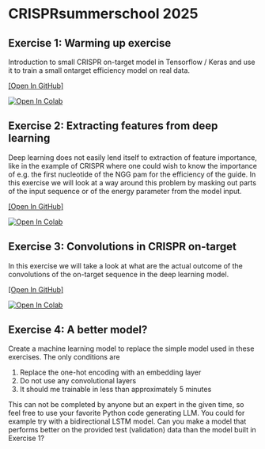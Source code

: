 # CRISPRsummerschool 2025

## Exercise 1: Warming up exercise
Introduction to small CRISPR on-target model in Tensorflow / Keras and use it to train a small ontarget efficiency model on real data.

[[Open In GitHub]](https://github.com/RTH-tools/CRISPRsummerschool/tree/main/2025/CRISPR/exercise/crispr_2025_crispr_exercise1.py)

[![Open In Colab](https://colab.research.google.com/assets/colab-badge.svg)](https://colab.research.google.com/github/RTH-tools/CRISPRsummerschool/blob/main/2025/CRISPR/exercise/crispr_2025_crispr_exercise1.ipynb)

## Exercise 2: Extracting features from deep learning
Deep learning does not easily lend itself to extraction of feature importance, like in the example of CRISPR where one could wish to know the importance of e.g. the first nucleotide of the NGG pam for the efficiency of the guide. In this exercise we will look at a way around this problem by masking out parts of the input sequence or of the energy parameter from the model input.

[[Open In GitHub]](https://github.com/RTH-tools/CRISPRsummerschool/tree/main/2025/CRISPR/exercise/crispr_2025_crispr_exercise2.py)

[![Open In Colab](https://colab.research.google.com/assets/colab-badge.svg)](https://colab.research.google.com/github/RTH-tools/CRISPRsummerschool/blob/main/2025/CRISPR/exercise/crispr_2025_crispr_exercise2.ipynb)


## Exercise 3: Convolutions in CRISPR on-target
In this exercise we will take a look at what are the actual outcome of the convolutions of the on-target sequence in the deep learning model.

[[Open In GitHub]](https://github.com/RTH-tools/CRISPRsummerschool/tree/main/2025/CRISPR/exercise/crispr_2025_crispr_exercise3.py)

[![Open In Colab](https://colab.research.google.com/assets/colab-badge.svg)](https://colab.research.google.com/github/RTH-tools/CRISPRsummerschool/blob/main/2025/CRISPR/exercise/crispr_2025_crispr_exercise3.ipynb)

## Exercise 4: A better model?

Create a machine learning model to replace the simple model used in these exercises. The only conditions are

1. Replace the one-hot encoding with an embedding layer
2. Do not use any convolutional layers
3. It should me trainable in less than approximately 5 minutes

This can not be completed by anyone but an expert in the given time, so feel
free to use your favorite Python code generating LLM. You could for example try with
a bidirectional LSTM model. Can you make a model that performs better on the
provided test (validation) data than the model built in Exercise 1?
